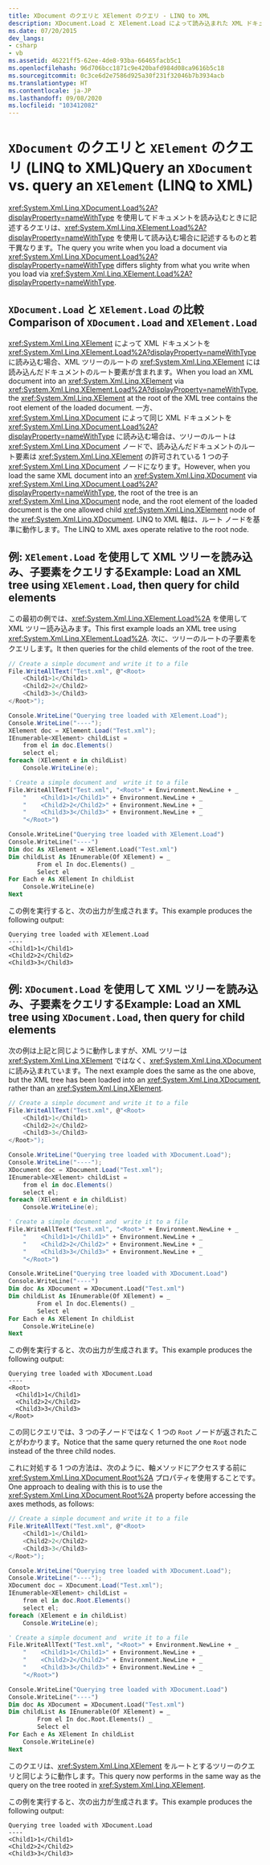```yaml
---
title: XDocument のクエリと XElement のクエリ - LINQ to XML
description: XDocument.Load と XElement.Load によって読み込まれた XML ドキュメントに対しては、記述するクエリが若干異なります。
ms.date: 07/20/2015
dev_langs:
- csharp
- vb
ms.assetid: 46221ff5-62ee-4de8-93ba-66465facb5c1
ms.openlocfilehash: 96d706bcc1871c9e420bafd984d08ca9616b5c18
ms.sourcegitcommit: 0c3ce6d2e7586d925a30f231f32046b7b3934acb
ms.translationtype: HT
ms.contentlocale: ja-JP
ms.lasthandoff: 09/08/2020
ms.locfileid: "103412082"
---
```

# <a name="query-an-xdocument-vs-query-an-xelement-linq-to-xml"></a><span data-ttu-id="46d4d-103">`XDocument` のクエリと `XElement` のクエリ (LINQ to XML)</span><span class="sxs-lookup"><span data-stu-id="46d4d-103">Query an `XDocument` vs. query an `XElement` (LINQ to XML)</span></span>

<span data-ttu-id="46d4d-104"><xref:System.Xml.Linq.XDocument.Load%2A?displayProperty=nameWithType> を使用してドキュメントを読み込むときに記述するクエリは、<xref:System.Xml.Linq.XElement.Load%2A?displayProperty=nameWithType> を使用して読み込む場合に記述するものと若干異なります。</span><span class="sxs-lookup"><span data-stu-id="46d4d-104">The query you write when you load a document via <xref:System.Xml.Linq.XDocument.Load%2A?displayProperty=nameWithType> differs slighty from what you write when you load via <xref:System.Xml.Linq.XElement.Load%2A?displayProperty=nameWithType>.</span></span>

## <a name="comparison-of-xdocumentload-and-xelementload"></a><span data-ttu-id="46d4d-105">`XDocument.Load` と `XElement.Load` の比較</span><span class="sxs-lookup"><span data-stu-id="46d4d-105">Comparison of `XDocument.Load` and `XElement.Load`</span></span>

<span data-ttu-id="46d4d-106"><xref:System.Xml.Linq.XElement> によって XML ドキュメントを <xref:System.Xml.Linq.XElement.Load%2A?displayProperty=nameWithType> に読み込む場合、XML ツリーのルートの <xref:System.Xml.Linq.XElement> には読み込んだドキュメントのルート要素が含まれます。</span><span class="sxs-lookup"><span data-stu-id="46d4d-106">When you load an XML document into an <xref:System.Xml.Linq.XElement> via <xref:System.Xml.Linq.XElement.Load%2A?displayProperty=nameWithType>, the <xref:System.Xml.Linq.XElement> at the root of the XML tree contains the root element of the loaded document.</span></span> <span data-ttu-id="46d4d-107">一方、<xref:System.Xml.Linq.XDocument> によって同じ XML ドキュメントを <xref:System.Xml.Linq.XDocument.Load%2A?displayProperty=nameWithType> に読み込む場合は、ツリーのルートは <xref:System.Xml.Linq.XDocument> ノードで、読み込んだドキュメントのルート要素は <xref:System.Xml.Linq.XElement> の許可されている 1 つの子 <xref:System.Xml.Linq.XDocument> ノードになります。</span><span class="sxs-lookup"><span data-stu-id="46d4d-107">However, when you load the same XML document into an <xref:System.Xml.Linq.XDocument> via <xref:System.Xml.Linq.XDocument.Load%2A?displayProperty=nameWithType>, the root of the tree is an <xref:System.Xml.Linq.XDocument> node, and the root element of the loaded document is the one allowed child <xref:System.Xml.Linq.XElement> node of the <xref:System.Xml.Linq.XDocument>.</span></span> <span data-ttu-id="46d4d-108">LINQ to XML 軸は、ルート ノードを基準に動作します。</span><span class="sxs-lookup"><span data-stu-id="46d4d-108">The LINQ to XML axes operate relative to the root node.</span></span>

## <a name="example-load-an-xml-tree-using-xelementload-then-query-for-child-elements"></a><span data-ttu-id="46d4d-109">例: `XElement.Load` を使用して XML ツリーを読み込み、子要素をクエリする</span><span class="sxs-lookup"><span data-stu-id="46d4d-109">Example: Load an XML tree using `XElement.Load`, then query for child elements</span></span>

<span data-ttu-id="46d4d-110">この最初の例では、<xref:System.Xml.Linq.XElement.Load%2A> を使用して XML ツリー読み込みます。</span><span class="sxs-lookup"><span data-stu-id="46d4d-110">This first example loads an XML tree using <xref:System.Xml.Linq.XElement.Load%2A>.</span></span> <span data-ttu-id="46d4d-111">次に、ツリーのルートの子要素をクエリします。</span><span class="sxs-lookup"><span data-stu-id="46d4d-111">It then queries for the child elements of the root of the tree.</span></span>

```csharp
// Create a simple document and write it to a file
File.WriteAllText("Test.xml", @"<Root>
    <Child1>1</Child1>
    <Child2>2</Child2>
    <Child3>3</Child3>
</Root>");

Console.WriteLine("Querying tree loaded with XElement.Load");
Console.WriteLine("----");
XElement doc = XElement.Load("Test.xml");
IEnumerable<XElement> childList =
    from el in doc.Elements()
    select el;
foreach (XElement e in childList)
    Console.WriteLine(e);
```

```vb
' Create a simple document and  write it to a file
File.WriteAllText("Test.xml", "<Root>" + Environment.NewLine + _
    "    <Child1>1</Child1>" + Environment.NewLine + _
    "    <Child2>2</Child2>" + Environment.NewLine + _
    "    <Child3>3</Child3>" + Environment.NewLine + _
    "</Root>")

Console.WriteLine("Querying tree loaded with XElement.Load")
Console.WriteLine("----")
Dim doc As XElement = XElement.Load("Test.xml")
Dim childList As IEnumerable(Of XElement) = _
        From el In doc.Elements() _
        Select el
For Each e As XElement In childList
    Console.WriteLine(e)
Next
```

<span data-ttu-id="46d4d-112">この例を実行すると、次の出力が生成されます。</span><span class="sxs-lookup"><span data-stu-id="46d4d-112">This example produces the following output:</span></span>

```output
Querying tree loaded with XElement.Load
----
<Child1>1</Child1>
<Child2>2</Child2>
<Child3>3</Child3>
```

## <a name="example-load-an-xml-tree-using-xdocumentload-then-query-for-child-elements"></a><span data-ttu-id="46d4d-113">例: `XDocument.Load` を使用して XML ツリーを読み込み、子要素をクエリする</span><span class="sxs-lookup"><span data-stu-id="46d4d-113">Example: Load an XML tree using `XDocument.Load`, then query for child elements</span></span>

<span data-ttu-id="46d4d-114">次の例は上記と同じように動作しますが、XML ツリーは <xref:System.Xml.Linq.XElement> ではなく、<xref:System.Xml.Linq.XDocument> に読み込まれています。</span><span class="sxs-lookup"><span data-stu-id="46d4d-114">The next example does the same as the one above, but the XML tree has been loaded into an <xref:System.Xml.Linq.XDocument>, rather than an <xref:System.Xml.Linq.XElement>.</span></span>

```csharp
// Create a simple document and write it to a file
File.WriteAllText("Test.xml", @"<Root>
    <Child1>1</Child1>
    <Child2>2</Child2>
    <Child3>3</Child3>
</Root>");

Console.WriteLine("Querying tree loaded with XDocument.Load");
Console.WriteLine("----");
XDocument doc = XDocument.Load("Test.xml");
IEnumerable<XElement> childList =
    from el in doc.Elements()
    select el;
foreach (XElement e in childList)
    Console.WriteLine(e);
```

```vb
' Create a simple document and  write it to a file
File.WriteAllText("Test.xml", "<Root>" + Environment.NewLine + _
    "    <Child1>1</Child1>" + Environment.NewLine + _
    "    <Child2>2</Child2>" + Environment.NewLine + _
    "    <Child3>3</Child3>" + Environment.NewLine + _
    "</Root>")

Console.WriteLine("Querying tree loaded with XDocument.Load")
Console.WriteLine("----")
Dim doc As XDocument = XDocument.Load("Test.xml")
Dim childList As IEnumerable(Of XElement) = _
        From el In doc.Elements() _
        Select el
For Each e As XElement In childList
    Console.WriteLine(e)
Next
```

<span data-ttu-id="46d4d-115">この例を実行すると、次の出力が生成されます。</span><span class="sxs-lookup"><span data-stu-id="46d4d-115">This example produces the following output:</span></span>

```output
Querying tree loaded with XDocument.Load
----
<Root>
  <Child1>1</Child1>
  <Child2>2</Child2>
  <Child3>3</Child3>
</Root>
```

<span data-ttu-id="46d4d-116">この同じクエリでは、3 つの子ノードではなく 1 つの `Root` ノードが返されたことがわかります。</span><span class="sxs-lookup"><span data-stu-id="46d4d-116">Notice that the same query returned the one `Root` node instead of the three child nodes.</span></span>

<span data-ttu-id="46d4d-117">これに対処する 1 つの方法は、次のように、軸メソッドにアクセスする前に <xref:System.Xml.Linq.XDocument.Root%2A> プロパティを使用することです。</span><span class="sxs-lookup"><span data-stu-id="46d4d-117">One approach to dealing with this is to use the <xref:System.Xml.Linq.XDocument.Root%2A> property before accessing the axes methods, as follows:</span></span>

```csharp
// Create a simple document and write it to a file
File.WriteAllText("Test.xml", @"<Root>
    <Child1>1</Child1>
    <Child2>2</Child2>
    <Child3>3</Child3>
</Root>");

Console.WriteLine("Querying tree loaded with XDocument.Load");
Console.WriteLine("----");
XDocument doc = XDocument.Load("Test.xml");
IEnumerable<XElement> childList =
    from el in doc.Root.Elements()
    select el;
foreach (XElement e in childList)
    Console.WriteLine(e);
```

```vb
' Create a simple document and  write it to a file
File.WriteAllText("Test.xml", "<Root>" + Environment.NewLine + _
    "    <Child1>1</Child1>" + Environment.NewLine + _
    "    <Child2>2</Child2>" + Environment.NewLine + _
    "    <Child3>3</Child3>" + Environment.NewLine + _
    "</Root>")

Console.WriteLine("Querying tree loaded with XDocument.Load")
Console.WriteLine("----")
Dim doc As XDocument = XDocument.Load("Test.xml")
Dim childList As IEnumerable(Of XElement) = _
        From el In doc.Root.Elements() _
        Select el
For Each e As XElement In childList
    Console.WriteLine(e)
Next
```

<span data-ttu-id="46d4d-118">このクエリは、<xref:System.Xml.Linq.XElement> をルートとするツリーのクエリと同じように動作します。</span><span class="sxs-lookup"><span data-stu-id="46d4d-118">This query now performs in the same way as the query on the tree rooted in <xref:System.Xml.Linq.XElement>.</span></span>

<span data-ttu-id="46d4d-119">この例を実行すると、次の出力が生成されます。</span><span class="sxs-lookup"><span data-stu-id="46d4d-119">This example produces the following output:</span></span>

```output
Querying tree loaded with XDocument.Load
----
<Child1>1</Child1>
<Child2>2</Child2>
<Child3>3</Child3>
```

